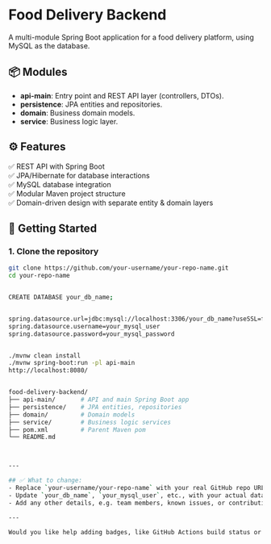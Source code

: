 # Food Delivery Backend

A multi-module Spring Boot application for a food delivery platform, using MySQL as the database.  

## 📦 Modules

- **api-main**: Entry point and REST API layer (controllers, DTOs).
- **persistence**: JPA entities and repositories.
- **domain**: Business domain models.
- **service**: Business logic layer.

## ⚙️ Features

✅ REST API with Spring Boot  
✅ JPA/Hibernate for database interactions  
✅ MySQL database integration  
✅ Modular Maven project structure  
✅ Domain-driven design with separate entity & domain layers  

## 🚀 Getting Started

### 1. Clone the repository
```bash
git clone https://github.com/your-username/your-repo-name.git
cd your-repo-name


CREATE DATABASE your_db_name;


spring.datasource.url=jdbc:mysql://localhost:3306/your_db_name?useSSL=false&serverTimezone=UTC
spring.datasource.username=your_mysql_user
spring.datasource.password=your_mysql_password


./mvnw clean install
./mvnw spring-boot:run -pl api-main
http://localhost:8080/


food-delivery-backend/
├── api-main/       # API and main Spring Boot app
├── persistence/    # JPA entities, repositories
├── domain/         # Domain models
├── service/        # Business logic services
├── pom.xml         # Parent Maven pom
└── README.md



---

## ✅ What to change:
- Replace `your-username/your-repo-name` with your real GitHub repo URL.
- Update `your_db_name`, `your_mysql_user`, etc., with your actual database configuration.
- Add any other details, e.g. team members, known issues, or contributing guidelines.

---

Would you like help adding badges, like GitHub Actions build status or code coverage?

